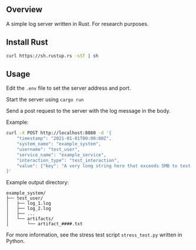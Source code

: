 ## Overview

A simple log server written in Rust. For research purposes.

## Install Rust

```bash
curl https://sh.rustup.rs -sSf | sh
```

## Usage

Edit the `.env` file to set the server address and port.

Start the server using `cargo run`

Send a post request to the server with the log message in the body.

Example:

```bash
curl -X POST http://localhost:8080 -d '{
    "timestamp": "2021-01-01T00:00:00Z",
    "system_name": "example_system",
    "username": "test_user",
    "service_name": "example_service",
    "interaction_type": "test_interaction",
    "value": {"key": "A very long string here that exceeds 5MB to test artifact separation"}
}'
```

Example output directory:

```
example_system/
├── test_user/
│   ├── log_1.log
│   ├── log_2.log
│   ├── ...
│   └── artifacts/
│       └── artifact_####.txt
```


For more information, see the stress test script `stress_test.py` written in Python.

